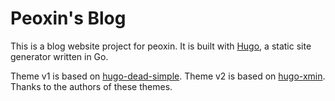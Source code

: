# Peoxin's Blog

This is a blog website project for peoxin.
It is built with [Hugo](https://gohugo.io/), a static site generator written in Go.

Theme v1 is based on [hugo-dead-simple](https://github.com/barklan/hugo-dead-simple).
Theme v2 is based on [hugo-xmin](https://github.com/yihui/hugo-xmin).
Thanks to the authors of these themes.
